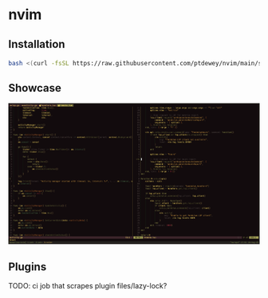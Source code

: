 # nvim




## Installation

```sh
bash <(curl -fsSL https://raw.githubusercontent.com/ptdewey/nvim/main/setup.sh)
```

## Showcase

![Demo Screenshot](https://github.com/ptdewey/monalisa-nvim/blob/main/assets/screenshot1.png?raw=true)

## Plugins

TODO: ci job that scrapes plugin files/lazy-lock?
